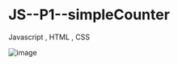 # JS--P1--simpleCounter

Javascript , HTML , CSS


![image](https://github.com/user-attachments/assets/5ec10b6b-77cc-4a55-8e68-3411a0e06c13)

